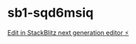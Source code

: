 # sb1-sqd6msiq

[Edit in StackBlitz next generation editor ⚡️](https://stackblitz.com/~/github.com/LightningRaymond/sb1-sqd6msiq)